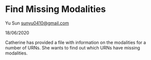 # Find Missing Modalities

Yu Sun sunyu0410@gmail.com

18/06/2020

Catherine has provided a file with information on the modalities for a number of URNs. She wants to find out which URNs have missing modalities.

